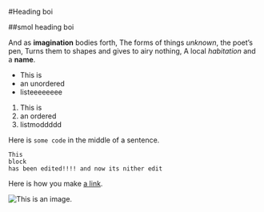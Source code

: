 #Heading boi

##smol heading boi

And as **imagination** bodies forth,
The forms of things *unknown*, the poet’s pen,
Turns them to shapes and gives to airy nothing,
A local *habitation* and a **name**.

- This is
- an unordered
- listeeeeeeee

1. This is
2. an ordered
3. listmoddddd

Here is `some code` in the middle of a sentence.

```
This
block
has been edited!!!! and now its nither edit
```

Here is how you make [a link](https://www.wikipedia.org/).

![This is an image.](https://github.com/yihui/xaringan/releases/download/v0.0.2/karl-moustache.jpg)

